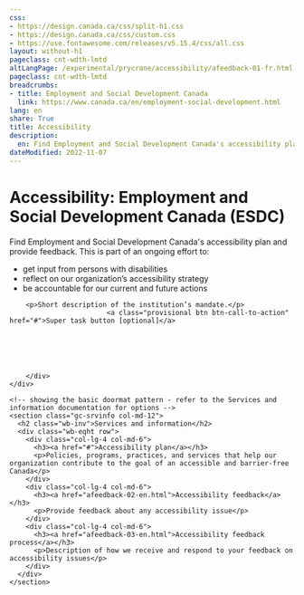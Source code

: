 ```yaml
---
css:
- https://design.canada.ca/css/split-h1.css
- https://design.canada.ca/css/custom.css
- https://use.fontawesome.com/releases/v5.15.4/css/all.css
layout: without-h1
pageclass: cnt-wdth-lmtd
altLangPage: /experimental/prycrane/accessibility/afeedback-01-fr.html
pageclass: cnt-wdth-lmtd
breadcrumbs:
- title: Employment and Social Development Canada
  link: https://www.canada.ca/en/employment-social-development.html
lang: en
share: True
title: Accessibility
description: 
  en: Find Employment and Social Development Canada's accessibility plan and provide feedback. 
dateModified: 2022-11-07
---
```


<div class="container">
	<div class="row">
		<div class="col-md-12">
			<h1 property="name" id="wb-cont" dir="ltr"><span class="stacked"><span>Accessibility</span>: <span>Employment and Social Development Canada (ESDC)</span></span></h1>
 <p>Find Employment and Social Development Canada's accessibility plan and provide feedback.  This is part of an ongoing effort to:</p>
        <ul>
           <li>get input from persons with disabilities</li>
           <li>reflect on our organization’s accessibility strategy</li>  
           <li>be accountable for our current and future actions</li>
        </ul>
			
		<p>Short description of the institution’s mandate.</p>
							<a class="provisional btn btn-call-to-action" href="#">Super task button [optional]</a>		
			
			
			
			
			
			
		</div>
	</div>
</div>

<div class="container">
  <div class="row">

    <!-- showing the basic doormat pattern - refer to the Services and information documentation for options -->
    <section class="gc-srvinfo col-md-12">
      <h2 class="wb-inv">Services and information</h2>
      <div class="wb-eqht row">
        <div class="col-lg-4 col-md-6">
          <h3><a href="#">Accessibility plan</a></h3>
          <p>Policies, programs, practices, and services that help our organization contribute to the goal of an accessible and barrier-free Canada</p>
        </div>
        <div class="col-lg-4 col-md-6">
          <h3><a href="afeedback-02-en.html">Accessibility feedback</a></h3>
          <p>Provide feedback about any accessibility issue</p>
        </div>
        <div class="col-lg-4 col-md-6">
          <h3><a href="afeedback-03-en.html">Accessibility feedback process</a></h3>
          <p>Description of how we receive and respond to your feedback on accessibility issues</p>
        </div>
      </div>
    </section>
  </div>
</div>
